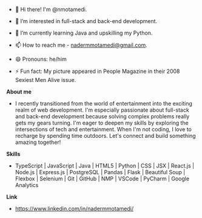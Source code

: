 - 👋 Hi there! I'm @nmotamedi.
  
- 👀 I’m interested in full-stack and back-end development.
- 🌱 I’m currently learning Java and upskilling my Python.
- 📫 How to reach me - nadermmotamedi@gmail.com. 
- 😄 Pronouns: he/him
- ⚡ Fun fact: My picture appeared in People Magazine in their 2008 Sexiest Men Alive issue. 


**About me**
- I recently transitioned from the world of entertainment into the exciting realm of web development. I'm especially passionate about full-stack and back-end development because solving complex problems really gets my gears turning. I'm eager to deepen my skills by exploring the intersections of tech and entertainment. When I'm not coding, I love to recharge by spending time outdoors. Let's connect and build something amazing together!

**Skills**
- TypeScript | JavaScript | Java | HTML5 | Python | CSS | JSX | React.js | Node.js | Express.js | PostgreSQL | Pandas | Flask | Beautiful Soup | Flexbox | Selenium | Git | GitHub | NMP | VSCode | PyCharm | Google Analytics

**Link**
- https://www.linkedin.com/in/nadermmotamedi/
